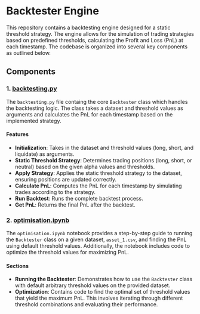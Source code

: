 
# Backtester Engine

This repository contains a backtesting engine designed for a static threshold strategy. The engine allows for the simulation of trading strategies based on predefined thresholds, calculating the Profit and Loss (PnL) at each timestamp. The codebase is organized into several key components as outlined below.

## Components

### 1. [backtesting.py](./backtesting.py)

The `backtesting.py` file containg the core `Backtester` class which handles the backtesting logic. The class takes a dataset and threshold values as arguments and calculates the PnL for each timestamp based on the implemented strategy.

#### Features

- **Initialization**: Takes in the dataset and threshold values (long, short, and liquidate) as arguments.
- **Static Threshold Strategy**: Determines trading positions (long, short, or neutral) based on the given alpha values and thresholds.
- **Apply Strategy**: Applies the static threshold strategy to the dataset, ensuring positions are updated correctly.
- **Calculate PnL**: Computes the PnL for each timestamp by simulating trades according to the strategy.
- **Run Backtest**: Runs the complete backtest process.
- **Get PnL**: Returns the final PnL after the backtest.

### 2. [optimisation.ipynb](./optimisation.ipynb)

The `optimisation.ipynb` notebook provides a step-by-step guide to running the `Backtester` class on a given dataset, `asset_1.csv`, and finding the PnL using default threshold values. Additionally, the notebook includes code to optimize the threshold values for maximizing PnL.

#### Sections

- **Running the Backtester**: Demonstrates how to use the `Backtester` class with default arbitrary threshold values on the provided dataset.
- **Optimization**: Contains code to find the optimal set of threshold values that yield the maximum PnL. This involves iterating through different threshold combinations and evaluating their performance.
